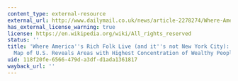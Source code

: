 ```yaml
---
content_type: external-resource
external_url: http://www.dailymail.co.uk/news/article-2278274/Where-Americas-rich-people-live--New-York-City-Bridgeport-CT-boasts-highest-concentration-rich-people-nation.html
has_external_license_warning: true
license: https://en.wikipedia.org/wiki/All_rights_reserved
status: ''
title: 'Where America''s Rich Folk Live (and it''s not New York City): Fascinating
  Map of U.S. Reveals Areas with Highest Concentration of Wealthy People'
uid: 118f20fe-6566-479d-a3df-d1ada1361817
wayback_url: ''
---
```

